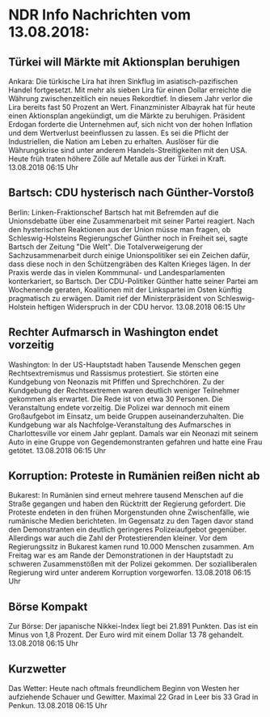 # NDR Info Nachrichten vom 13.08.2018:


## Türkei will Märkte mit Aktionsplan beruhigen
Ankara: Die türkische Lira hat ihren Sinkflug im asiatisch-pazifischen Handel fortgesetzt. Mit mehr als sieben Lira für einen Dollar erreichte die Währung zwischenzeitlich ein neues Rekordtief. In diesem Jahr verlor die Lira bereits fast 50 Prozent an Wert. Finanzminister Albayrak hat für heute einen Aktionsplan angekündigt, um die Märkte zu beruhigen. Präsident Erdogan forderte die Unternehmen auf, sich nicht von der hohen Inflation und dem Wertverlust beeinflussen zu lassen. Es sei die Pflicht der Industriellen, die Nation am Leben zu erhalten. Auslöser für die Währungskrise sind unter anderem Handels-Streitigkeiten mit den USA. Heute früh traten höhere Zölle auf Metalle aus der Türkei in Kraft. 13.08.2018 06:15 Uhr 

## Bartsch: CDU hysterisch nach Günther-Vorstoß
Berlin: Linken-Fraktionschef Bartsch hat mit Befremden auf die Unionsdebatte über eine Zusammenarbeit mit seiner Partei reagiert. Nach den hysterischen Reaktionen aus der Union müsse man fragen, ob Schleswig-Holsteins Regierungschef Günther noch in Freiheit sei, sagte Bartsch der Zeitung "Die Welt". Die Totalverweigerung der Sachzusammenarbeit durch einige Unionspolitiker sei ein Zeichen dafür, dass diese noch in den Schützengräben des Kalten Krieges lägen. In der Praxis werde das in vielen Kommmunal- und Landesparlamenten konterkariert, so Bartsch. Der CDU-Politiker Günther hatte seiner Partei am Wochenende geraten, Koalitionen mit der Linkspartei im Osten künftig pragmatisch zu erwägen. Damit rief der Ministerpräsident von Schleswig-Holstein heftigen Widerspruch in der CDU hervor. 13.08.2018 06:15 Uhr 

## Rechter Aufmarsch in Washington endet vorzeitig
Washington: In der US-Hauptstadt haben Tausende Menschen gegen Rechtsextremismus und Rassismus protestiert. Sie störten eine Kundgebung von Neonazis mit Pfiffen und Sprechchören. Zu der Kundgebung der Rechtsextremen waren deutlich weniger Teilnehmer gekommen als erwartet. Die Rede ist von etwa 30 Personen. Die Veranstaltung endete vorzeitig. Die Polizei war dennoch mit einem Großaufgebot im Einsatz, um beide Gruppen auseinanderzuhalten. Die Kundgebung war als Nachfolge-Veranstaltung des Aufmarsches in Charlottesville vor einem Jahr geplant. Damals war ein Neonazi mit seinem Auto in eine Gruppe von Gegendemonstranten gefahren und hatte eine Frau getötet. 13.08.2018 06:15 Uhr 

## Korruption: Proteste in Rumänien reißen nicht ab
Bukarest: In Rumänien sind erneut mehrere tausend Menschen auf die Straße gegangen und haben den Rücktritt der Regierung gefordert. Die Proteste endeten in den frühen Morgenstunden ohne Zwischenfälle, wie rumänische Medien berichteten. Im Gegensatz zu den Tagen davor stand den Demonstranten ein deutlich geringeres Polizeiaufgebot gegenüber. Allerdings war auch die Zahl der Protestierenden kleiner. Vor dem Regierungssitz in Bukarest kamen rund 10.000 Menschen zusammen. Am Freitag war es am Rande der Demonstrationen in der Hauptstadt zu schweren Zusammenstößen mit der Polizei gekommen. Der sozialliberalen Regierung wird unter anderem Korruption vorgeworfen. 13.08.2018 06:15 Uhr 

## Börse Kompakt
Zur Börse: Der japanische Nikkei-Index liegt bei 21.891 Punkten. Das ist ein Minus von 1,8 Prozent. Der Euro wird mit einem Dollar 13 78 gehandelt. 13.08.2018 06:15 Uhr 

## Kurzwetter
Das Wetter: Heute nach oftmals freundlichem Beginn von Westen her aufziehende Schauer und Gewitter. Maximal 22 Grad in Leer bis 33 Grad in Penkun. 13.08.2018 06:15 Uhr 
